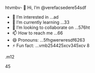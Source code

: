 htvmbv- 👋 Hi, I’m @verefacsedere54sdf
- 👀 I’m interested in ...ad
- 🌱 I’m currently learning ...33
- 💞️ I’m looking to collaborate on ...576ht
- 📫 How to reach me ...66
- 😄 Pronouns: ...5fhgwerwresdf6263
- ⚡ Fun fact: ...vmb254425xcv345xcv
8
<!---52151sadqw666
verefacsedere/verefacsedere is a ✨ special ✨ repository because its `README.md` (this file) appears on your GitHub profile.54
You can click the Preview link to take a look at59 your changes.12
--->.m12
45
